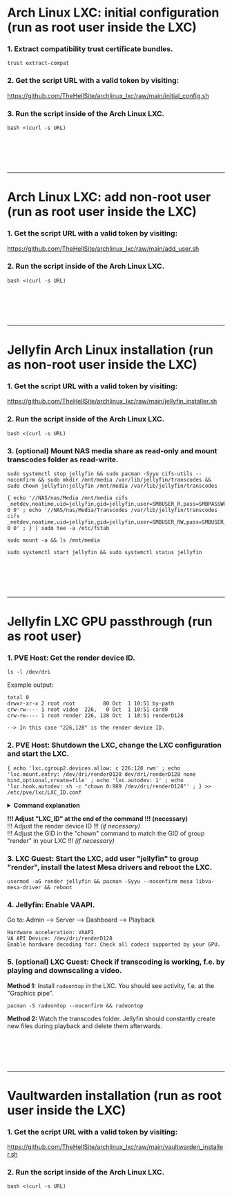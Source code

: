 # Arch Linux LXC: initial configuration (run as root user inside the LXC)

### 1. Extract compatibility trust certificate bundles.

   ```
   trust extract-compat
   ```

### 2. Get the script URL with a valid token by visiting:
https://github.com/TheHellSite/archlinux_lxc/raw/main/initial_config.sh

### 3. Run the script inside of the Arch Linux LXC.

   ```
   bash <(curl -s URL)
   ```

<br />
<br />
<br />
<br />
<hr>

# Arch Linux LXC: add non-root user (run as root user inside the LXC)

### 1. Get the script URL with a valid token by visiting:
https://github.com/TheHellSite/archlinux_lxc/raw/main/add_user.sh

### 2. Run the script inside of the Arch Linux LXC.

   ```
   bash <(curl -s URL)
   ```

<br />
<br />
<br />
<br />
<hr>

# Jellyfin Arch Linux installation (run as non-root user inside the LXC)

### 1. Get the script URL with a valid token by visiting:
https://github.com/TheHellSite/archlinux_lxc/raw/main/jellyfin_installer.sh

### 2. Run the script inside of the Arch Linux LXC.

   ```
   bash <(curl -s URL)
   ```

### 3. (optional) Mount NAS media share as read-only and mount transcodes folder as read-write.

   ```
   sudo systemctl stop jellyfin && sudo pacman -Syyu cifs-utils --noconfirm && sudo mkdir /mnt/media /var/lib/jellyfin/transcodes && sudo chown jellyfin:jellyfin /mnt/media /var/lib/jellyfin/transcodes
   ```
   ```
   { echo '//NAS/nas/Media /mnt/media cifs _netdev,noatime,uid=jellyfin,gid=jellyfin,user=SMBUSER_R,pass=SMBPASSWORD_R 0 0' ; echo '//NAS/nas/Media/Transcodes /var/lib/jellyfin/transcodes cifs _netdev,noatime,uid=jellyfin,gid=jellyfin,user=SMBUSER_RW,pass=SMBUSER_RW 0 0' ; } | sudo tee -a /etc/fstab
   ```
   ```
   sudo mount -a && ls /mnt/media
   ```
   ```
   sudo systemctl start jellyfin && sudo systemctl status jellyfin
   ```

<br />
<br />
<br />
<br />
<hr>

# Jellyfin LXC GPU passthrough (run as root user)

### 1. PVE Host: Get the render device ID.

   ```
   ls -l /dev/dri
   ```

   Example output:
   ```
   total 0
   drwxr-xr-x 2 root root         80 Oct  1 10:51 by-path
   crw-rw---- 1 root video  226,   0 Oct  1 10:51 card0
   crw-rw---- 1 root render 226, 128 Oct  1 10:51 renderD128
   
   --> In this case "226,128" is the render device ID.
   ```

### 2. PVE Host: Shutdown the LXC, change the LXC configuration and start the LXC.

   ```
   { echo 'lxc.cgroup2.devices.allow: c 226:128 rwm' ; echo 'lxc.mount.entry: /dev/dri/renderD128 dev/dri/renderD128 none bind,optional,create=file' ; echo 'lxc.autodev: 1' ; echo 'lxc.hook.autodev: sh -c "chown 0:989 /dev/dri/renderD128"' ; } >> /etc/pve/lxc/LXC_ID.conf
   ```

   <details>
   <summary><b>Command explanation</b></summary>
     
     1. Grant the LXC access to the render device of the PVE host.  
        ```lxc.cgroup2.devices.allow: c 226:128 rwm```
     2. Mount the render device in the LXC.  
        ```lxc.mount.entry: /dev/dri/renderD128 dev/dri/renderD128 none bind,optional,create=file```
     3. Enable "lxc.autodev" for the LXC, necessary in order to use "lxc.hook.autodev".  
        ```lxc.autodev: 1```
     4. Change UID and GID of the render device to root:render in the LXC during every start of it.  
        ```lxc.hook.autodev: sh -c "chown 0:989 /dev/dri/renderD128"```
   </details>

   **!!! Adjust "LXC_ID" at the end of the command !!! (necessary)**\
   !!! Adjust the render device ID !!! *(if necessary)*\
   !!! Adjust the GID in the "chown" command to match the GID of group "render" in your LXC !!! *(if necessary)*



### 3. LXC Guest: Start the LXC, add user "jellyfin" to group "render", install the latest Mesa drivers and reboot the LXC.

   ```
   usermod -aG render jellyfin && pacman -Syyu --noconfirm mesa libva-mesa-driver && reboot
   ```

### 4. Jellyfin: Enable VAAPI.

   Go to: Admin --> Server --> Dashboard --> Playback
   ```
   Hardware acceleration: VAAPI
   VA API Device: /dev/dri/renderD128
   Enable hardware decoding for: Check all codecs supported by your GPU.
   ```

### 5. (optional) LXC Guest: Check if transcoding is working, f.e. by playing and downscaling a video.

   **Method 1:** Install ```radeontop``` in the LXC. You should see activity, f.e. at the "Graphics pipe".
   ```
   pacman -S radeontop --noconfirm && radeontop
   ```

   **Method 2:** Watch the transcodes folder. Jellyfin should constantly create new files during playback and delete them afterwards.

<br />
<br />
<br />
<br />
<hr>

# Vaultwarden installation (run as root user inside the LXC)

### 1. Get the script URL with a valid token by visiting:
https://github.com/TheHellSite/archlinux_lxc/raw/main/vaultwarden_installer.sh

### 2. Run the script inside of the Arch Linux LXC.

   ```
   bash <(curl -s URL)
   ```
